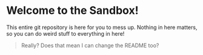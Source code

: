# Welcome to the Sandbox!

This entire git repository is here for you to mess up. Nothing in here matters, so you can do weird stuff to everything in here!

> Really? Does that mean I can change the README too?

